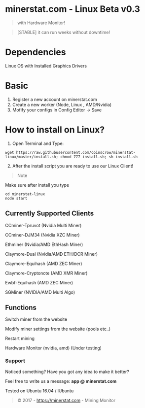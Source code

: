 # minerstat.com - Linux Beta v0.3

> with Hardware Monitor!

> [STABLE] it can run weeks without downtime!

# Dependencies
Linux OS with Installed Graphics Drivers

# Basic

1) Register a new account on minerstat.com
2) Create a new worker (Node, Linux , AMD/Nvidia)
3) Mofify your configs in Config Editor -> Save

# How to install on Linux?

1) Open Terminal and Type:

```
wget https://raw.githubusercontent.com/coinscrow/minerstat-linux/master/install.sh; chmod 777 install.sh; sh install.sh
```

2) After the install script you are ready to use our Linux Client!

> Note 

Make sure after install you type

```
cd minerstat-linux
node start
```
## Currently Supported Clients
CCminer-Tpruvot (Nvidia Multi Miner)

CCminer-DJM34 (Nvidia XZC Miner)

Ethminer (Nvidia/AMD EthHash Miner)

Claymore-Dual (Nvidia/AMD ETH/DCR Miner)

Claymore-Equihash (AMD ZEC Miner)

Claymore-Cryptonote (AMD XMR Miner)

Ewbf-Equihash (AMD ZEC Miner)

SGMiner (NVIDIA/AMD Multi Algo)

## Functions
Switch miner from the website

Modify miner settings from the website (pools etc..)

Restart mining

Hardware Monitor (nvidia, amd) (Under testing)

### Support
Noticed something?
Have you got any idea to make it better?

Feel free to write us a message: **app @ minerstat.com**


Tested on Ubuntu 16.04 / lUbuntu 

> © 2017 - https://minerstat.com - Mining Monitor
